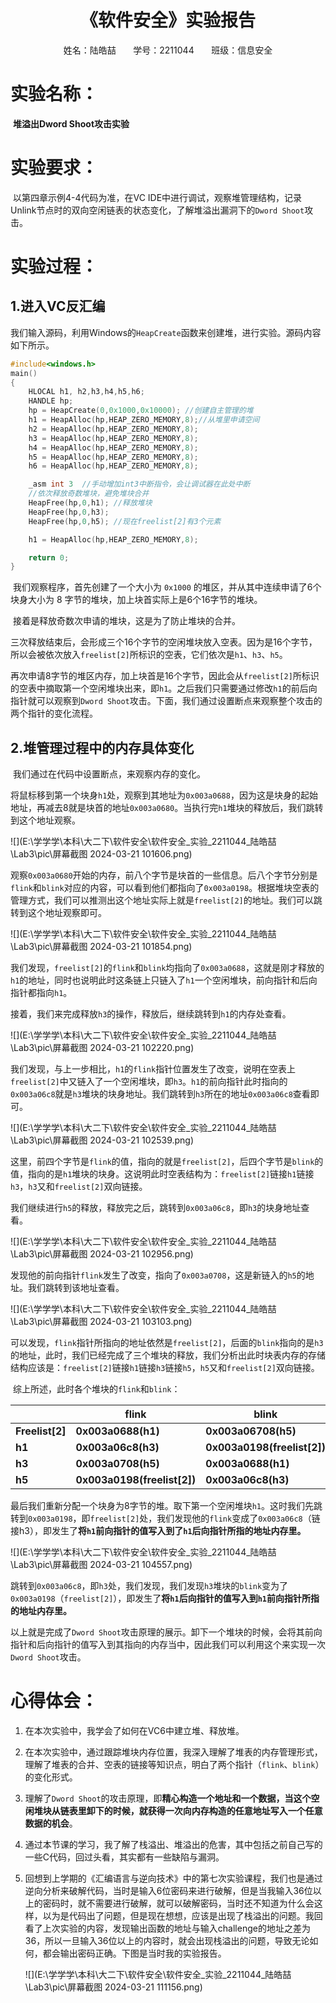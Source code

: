 # <center>《软件安全》实验报告</center>

<center>姓名：陆皓喆 &nbsp;&nbsp;&nbsp;&nbsp; &nbsp;学号：2211044   &nbsp; &nbsp;&nbsp;&nbsp;&nbsp;班级：信息安全</center>



# 实验名称：

​	**堆溢出Dword Shoot攻击实验**



# 实验要求：

​	以第四章示例4-4代码为准，在VC IDE中进行调试，观察堆管理结构，记录Unlink节点时的双向空闲链表的状态变化，了解堆溢出漏洞下的`Dword Shoot`攻击。



# 实验过程：

## 1.进入VC反汇编

​	我们输入源码，利用Windows的`HeapCreate`函数来创建堆，进行实验。源码内容如下所示。

```c++
#include<windows.h>
main()
{
    HLOCAL h1, h2,h3,h4,h5,h6;
    HANDLE hp;
    hp = HeapCreate(0,0x1000,0x10000); //创建自主管理的堆
    h1 = HeapAlloc(hp,HEAP_ZERO_MEMORY,8);//从堆里申请空间
    h2 = HeapAlloc(hp,HEAP_ZERO_MEMORY,8);
    h3 = HeapAlloc(hp,HEAP_ZERO_MEMORY,8);
    h4 = HeapAlloc(hp,HEAP_ZERO_MEMORY,8);
    h5 = HeapAlloc(hp,HEAP_ZERO_MEMORY,8);
    h6 = HeapAlloc(hp,HEAP_ZERO_MEMORY,8);

    _asm int 3  //手动增加int3中断指令，会让调试器在此处中断
    //依次释放奇数堆块，避免堆块合并
    HeapFree(hp,0,h1); //释放堆块
    HeapFree(hp,0,h3); 
    HeapFree(hp,0,h5); //现在freelist[2]有3个元素

    h1 = HeapAlloc(hp,HEAP_ZERO_MEMORY,8); 

    return 0;
}
```

​	我们观察程序，首先创建了一个大小为 `0x1000` 的堆区，并从其中连续申请了6个块身大小为 8 字节的堆块，加上块首实际上是6个16字节的堆块。

​	接着是释放奇数次申请的堆块，这是为了防止堆块的合并。

​	三次释放结束后，会形成三个16个字节的空闲堆块放入空表。因为是16个字节，所以会被依次放入`freelist[2]`所标识的空表，它们依次是`h1`、`h3`、`h5`。

​	再次申请8字节的堆区内存，加上块首是16个字节，因此会从`freelist[2]`所标识的空表中摘取第一个空闲堆块出来，即`h1`。之后我们只需要通过修改`h1`的前后向指针就可以观察到`Dword Shoot`攻击。下面，我们通过设置断点来观察整个攻击的两个指针的变化流程。



## 2.堆管理过程中的内存具体变化

​	我们通过在代码中设置断点，来观察内存的变化。

​	将鼠标移到第一个块身`h1`处，观察到其地址为`0x003a0688`，因为这是块身的起始地址，再减去8就是块首的地址`0x003a0680`。当执行完`h1`堆块的释放后，我们跳转到这个地址观察。

![](E:\学学学\本科\大二下\软件安全\软件安全_实验_2211044_陆皓喆\Lab3\pic\屏幕截图 2024-03-21 101606.png)

​	观察`0x003a0680`开始的内存，前八个字节是块首的一些信息。后八个字节分别是`flink`和`blink`对应的内容，可以看到他们都指向了`0x003a0198`。根据堆块空表的管理方式，我们可以推测出这个地址实际上就是`freelist[2]`的地址。我们可以跳转到这个地址观察即可。

![](E:\学学学\本科\大二下\软件安全\软件安全_实验_2211044_陆皓喆\Lab3\pic\屏幕截图 2024-03-21 101854.png)

​	我们发现，`freelist[2]`的`flink`和`blink`均指向了`0x003a0688`，这就是刚才释放的`h1`的地址，同时也说明此时这条链上只链入了`h1`一个空闲堆块，前向指针和后向指针都指向`h1`。

​	接着，我们来完成释放`h3`的操作，释放后，继续跳转到`h1`的内存处查看。

![](E:\学学学\本科\大二下\软件安全\软件安全_实验_2211044_陆皓喆\Lab3\pic\屏幕截图 2024-03-21 102220.png)

​	我们发现，与上一步相比，`h1`的`flink`指针位置发生了改变，说明在空表上`freelist[2]`中又链入了一个空闲堆块，即`h3`。`h1`的前向指针此时指向的`0x003a06c8`就是`h3`堆块的块身地址。我们跳转到`h3`所在的地址`0x003a06c8`查看即可。

![](E:\学学学\本科\大二下\软件安全\软件安全_实验_2211044_陆皓喆\Lab3\pic\屏幕截图 2024-03-21 102539.png)

​	这里，前四个字节是`flink`的值，指向的就是`freelist[2]`，后四个字节是`blink`的值，指向的是`h1`堆块的块身。这说明此时空表结构为：`freelist[2]`链接`h1`链接`h3`，`h3`又和`freelist[2]`双向链接。

​	我们继续进行`h5`的释放，释放完之后，跳转到`0x003a06c8`，即`h3`的块身地址查看。

![](E:\学学学\本科\大二下\软件安全\软件安全_实验_2211044_陆皓喆\Lab3\pic\屏幕截图 2024-03-21 102956.png)

​	发现他的前向指针`flink`发生了改变，指向了`0x003a0708`，这是新链入的`h5`的地址。我们跳转到该地址查看。

![](E:\学学学\本科\大二下\软件安全\软件安全_实验_2211044_陆皓喆\Lab3\pic\屏幕截图 2024-03-21 103103.png)

​	可以发现，`flink`指针所指向的地址依然是`freelist[2]`，后面的`blink`指向的是`h3`的地址，此时，我们已经完成了三个堆块的释放，我们分析出此时块表内存的存储结构应该是：`freelist[2]`链接`h1`链接`h3`链接`h5`，`h5`又和`freelist[2]`双向链接。

​	综上所述，此时各个堆块的`flink`和`blink`：

|                 | flink                       | blink                       |
| --------------- | --------------------------- | --------------------------- |
| **Freelist[2]** | **0x003a0688(h1)**          | **0x003a06708(h5)**         |
| **h1**          | **0x003a06c8(h3)**          | **0x003a0198(freelist[2])** |
| **h3**          | **0x003a0708(h5)**          | **0x003a0688(h1)**          |
| **h5**          | **0x003a0198(freelist[2])** | **0x003a06c8(h3)**          |

​	最后我们重新分配一个块身为8字节的堆。取下第一个空闲堆块`h1`。这时我们先跳转到`0x003a0198`，即`freelist[2]`处，我们发现他的`flink`变成了`0x003a06c8`（链接h3），即发生了**将`h1`前向指针的值写入到了`h1`后向指针所指的地址内存里。**

![](E:\学学学\本科\大二下\软件安全\软件安全_实验_2211044_陆皓喆\Lab3\pic\屏幕截图 2024-03-21 104557.png)

​	跳转到`0x003a06c8`，即`h3`处，我们发现，我们发现`h3`堆块的`blink`变为了`0x003a0198`（`freelist[2]`），即发生了**将`h1`后向指针的值写入到`h1`前向指针所指的地址内存里。**

​	以上就是完成了`Dword Shoot`攻击原理的展示。卸下一个堆块的时候，会将其前向指针和后向指针的值写入到其指向的内存当中，因此我们可以利用这个来实现一次`Dword Shoot`攻击。



<div STYLE="page-break-after: always;"></div>

# 心得体会：

1. 在本次实验中，我学会了如何在VC6中建立堆、释放堆。

2. 在本次实验中，通过跟踪堆块内存位置，我深入理解了堆表的内存管理形式，理解了堆表的合并、空表的链接等知识点，明白了两个指针（`flink`、`blink`）的变化形式。

3. 理解了`Dword Shoot`的攻击原理，即**精心构造一个地址和一个数据，当这个空闲堆块从链表里卸下的时候，就获得一次向内存构造的任意地址写入一个任意数据的机会**。

4. 通过本节课的学习，我了解了栈溢出、堆溢出的危害，其中包括之前自己写的一些C代码，回过头看，其实都有一些缺陷与漏洞。

5. 回想到上学期的《汇编语言与逆向技术》中的第七次实验课程，我们也是通过逆向分析来破解代码，当时是输入6位密码来进行破解，但是当我输入36位以上的密码时，就不需要进行破解，就可以破解密码，当时还不知道为什么会这样，以为是代码出了问题，但是现在想想，应该是出现了栈溢出的问题。我回看了上次实验的内容，发现输出函数的地址与输入challenge的地址之差为36，所以一旦输入36位以上的内容时，就会出现栈溢出的问题，导致无论如何，都会输出密码正确。下图是当时我的实验报告。

   ![](E:\学学学\本科\大二下\软件安全\软件安全_实验_2211044_陆皓喆\Lab3\pic\屏幕截图 2024-03-21 111156.png)


